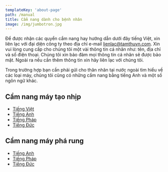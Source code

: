 ```yaml
---
templateKey: 'about-page'
path: /manual
title: Cẩm nang dành cho bệnh nhân
image: /img/jumbotron.jpg
---
```

Để được nhận các quyển cẩm nang hay hướng dẫn dưới đây tiếng Việt, xin liên lạc với đại diện công ty theo địa chỉ e-mail  lienlac@tamthuvn.com. Xin vui lòng cung cấp cho chúng tôi một vài thông tin cá nhân như: tên, địa chỉ và số điện thoại. Chúng tôi xin bảo đảm mọi thông tin cá nhân sẽ được bảo mật. Ngoài ra nếu cần thêm thông tin xin hãy liên lạc với chúng tôi.

Trong trường hợp bạn cần phải gửi cho thân nhân tại nước ngoài tìm hiểu về các loại máy, chúng tôi cũng có những cẩm nang bằng tiếng Anh và một số ngôn ngữ khác.

<h2>Cẩm nang máy tạo nhịp</h2>
<ul>
  <li><a href="#">Tiếng Việt</a></a></li>
  <li><a href="#">Tiếng Anh</a></li>
  <li><a href="#">Tiếng Pháp</a></li>
  <li><a href="#">Tiếng Đức</a></li>
</ul>

<h2>Cẩm nang máy phá rung</h2>
<ul>
  <li><a href="#">Tiếng Anh</a></li>
  <li><a href="#">Tiếng Pháp</a></li>
  <li><a href="#">Tiếng Đức</a></li>
</ul>